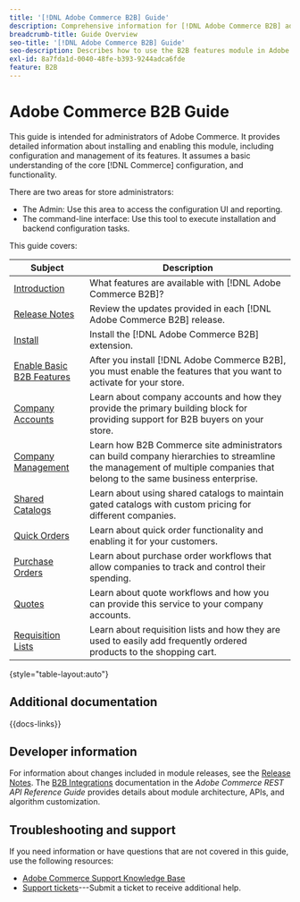 ```yaml
---
title: '[!DNL Adobe Commerce B2B] Guide'
description: Comprehensive information for [!DNL Adobe Commerce B2B] administrators, including installation and configuration.
breadcrumb-title: Guide Overview
seo-title: '[!DNL Adobe Commerce B2B] Guide'
seo-description: Describes how to use the B2B features module in Adobe Commerce.
exl-id: 8a7fda1d-0040-48fe-b393-9244adca6fde
feature: B2B
---
```

# Adobe Commerce B2B Guide

This guide is intended for administrators of Adobe Commerce. It provides detailed information about installing and enabling this module, including configuration and management of its features. It assumes a basic understanding of the core [!DNL Commerce] configuration, and functionality.

There are two areas for store administrators:

- The Admin: Use this area to access the configuration UI and reporting.
- The command-line interface: Use this tool to execute installation and backend configuration tasks.

This guide covers:

| Subject | Description |
| ------- | ----------- |
| [Introduction](introduction.md) | What features are available with [!DNL Adobe Commerce B2B]?|
| [Release Notes](release-notes.md) | Review the updates provided in each [!DNL Adobe Commerce B2B] release. |
| [Install](install.md) | Install the [!DNL Adobe Commerce B2B] extension.|
| [Enable Basic B2B Features](enable-basic-features.md) | After you install [!DNL Adobe Commerce B2B], you must enable the features that you want to activate for your store. |
| [Company Accounts](account-companies.md) | Learn about company accounts and how they provide the primary building block for providing support for B2B buyers on your store. |
| [Company Management](manage-companies.md) | Learn how B2B Commerce site administrators can build company hierarchies to streamline the management of multiple companies that belong to the same business enterprise.|
| [Shared Catalogs](catalog-shared.md) | Learn about using shared catalogs to maintain gated catalogs with custom pricing for different companies. |
| [Quick Orders](quick-order.md) | Learn about quick order functionality and enabling it for your customers. |
| [Purchase Orders](purchase-order-flow.md) | Learn about purchase order workflows that allow companies to track and control their spending. |
| [Quotes](quotes.md) | Learn about quote workflows and how you can provide this service to your company accounts. |
| [Requisition Lists](requisition-lists.md) | Learn about requisition lists and how they are used to easily add frequently ordered products to the shopping cart. |

{style="table-layout:auto"}

## Additional documentation

{{docs-links}}

## Developer information

For information about changes included in module releases, see the [Release Notes](release-notes.md). The [B2B Integrations](https://developer.adobe.com/commerce/webapi/rest/b2b/) documentation in the _Adobe Commerce REST API  Reference Guide_  provides details about module architecture, APIs, and algorithm customization.

## Troubleshooting and support

If you need information or have questions that are not covered in this guide, use the following resources:

- [Adobe Commerce Support Knowledge Base](https://experienceleague.adobe.com/docs/commerce-knowledge-base/kb/overview.html)
- [Support tickets](https://experienceleague.adobe.com/docs/commerce-knowledge-base/kb/help-center-guide/magento-help-center-user-guide.html#submit-ticket)---Submit a ticket to receive additional help.
